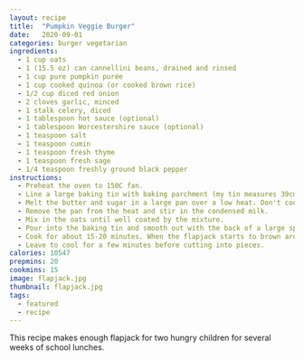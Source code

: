 ```yaml
---
layout: recipe
title:  "Pumpkin Veggie Burger"
date:   2020-09-01
categories: burger vegetarian
ingredients: 
  - 1 cup oats
  - 1 (15.5 oz) can cannellini beans, drained and rinsed
  - 1 cup pure pumpkin purée
  - 1 cup cooked quinoa (or cooked brown rice)
  - 1/2 cup diced red onion
  - 2 cloves garlic, minced
  - 1 stalk celery, diced
  - 1 tablespoon hot sauce (optional)
  - 1 tablespoon Worcestershire sauce (optional)
  - 1 teaspoon salt
  - 1 teaspoon cumin
  - 1 teaspoon fresh thyme
  - 1 teaspoon fresh sage
  - 1/4 teaspoon freshly ground black pepper
instructions: 
  - Preheat the oven to 150C fan.
  - Line a large baking tin with baking parchment (my tin measures 39cm x 26cm).
  - Melt the butter and sugar in a large pan over a low heat. Don't cook the butter, just warm it enough to melt it.
  - Remove the pan from the heat and stir in the condensed milk.
  - Mix in the oats until well coated by the mixture.
  - Pour into the baking tin and smooth out with the back of a large spoon.
  - Cook for about 15-20 minutes. When the flapjack starts to brown around the edges of the tin, take it out of the oven - it should still be relatively pale in the middle.
  - Leave to cool for a few minutes before cutting into pieces.
calories: 10547
prepmins: 20
cookmins: 15
image: flapjack.jpg
thumbnail: flapjack.jpg
tags: 
  - featured
  - recipe
---
```

This recipe makes enough flapjack for two hungry children for several weeks of school lunches.